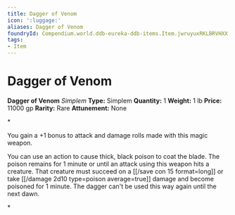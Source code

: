 ```yaml
---
title: Dagger of Venom
icon: ':luggage:'
aliases: Dagger of Venom
foundryId: Compendium.world.ddb-eureka-ddb-items.Item.jwruyuxRKLBRVHXX
tags:
- Item
---
```


# Dagger of Venom

**Dagger of Venom**
_Simplem_
**Type:** Simplem
**Quantity:** 1
**Weight:** 1 lb
**Price:** 11000 gp
**Rarity:** Rare
**Attunement:** None

*<p>You gain a +1 bonus to attack and damage rolls made with this magic weapon.

You can use an action to cause thick, black poison to coat the blade. The poison remains for 1 minute or until an attack using this weapon hits a creature. That creature must succeed on a [[/save con 15 format=long]] or take  [[/damage 2d10 type=poison average=true]] damage and become poisoned for 1 minute. The dagger can't be used this way again until the next dawn.</p>*